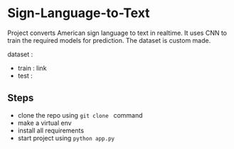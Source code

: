 # Sign-Language-to-Text

Project converts American sign language to text in realtime. It uses CNN to train the required models for prediction. The dataset is custom made.

dataset : 
- train : link
- test : 

## Steps
- clone the repo using `git clone ` command
- make a virtual env 
- install all requirements
- start project using `python app.py`
